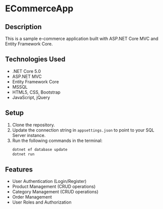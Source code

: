 
# ECommerceApp

## Description

This is a sample e-commerce application built with ASP.NET Core MVC and Entity Framework Core.

## Technologies Used

- .NET Core 5.0
- ASP.NET MVC
- Entity Framework Core
- MSSQL
- HTML5, CSS, Bootstrap
- JavaScript, jQuery

## Setup

1. Clone the repository.
2. Update the connection string in `appsettings.json` to point to your SQL Server instance.
3. Run the following commands in the terminal:
   ```sh
   dotnet ef database update
   dotnet run
   ```

## Features

- User Authentication (Login/Register)
- Product Management (CRUD operations)
- Category Management (CRUD operations)
- Order Management
- User Roles and Authorization
    